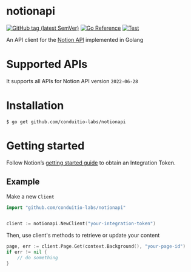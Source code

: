 # notionapi
[![GitHub tag (latest SemVer)](https://img.shields.io/github/v/tag/jomei/notionapi?label=go%20module)](https://github.com/conduitio-labs/notionapi/tags)
[![Go Reference](https://pkg.go.dev/badge/github.com/conduitio-labs/notionapi.svg)](https://pkg.go.dev/github.com/conduitio-labs/notionapi)
[![Test](https://github.com/conduitio-labs/notionapi/actions/workflows/test.yml/badge.svg)](https://github.com/conduitio-labs/notionapi/actions/workflows/test.yml)

An API client for the [Notion API](https://developers.notion.com/) implemented in Golang

# Supported APIs
It supports all APIs for Notion API version `2022-06-28`

# Installation

```
$ go get github.com/conduitio-labs/notionapi
```

# Getting started
Follow Notion’s [getting started guide](https://developers.notion.com/docs/getting-started) to obtain an Integration Token.

## Example

Make a new `Client`

```go
import "github.com/conduitio-labs/notionapi"


client := notionapi.NewClient("your-integration-token")
```
Then, use client's methods to retrieve or update your content

```go
page, err := client.Page.Get(context.Background(), "your-page-id")
if err != nil {
	// do something
}
```
